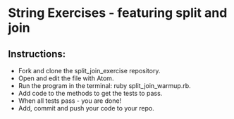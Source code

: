# String Exercises - featuring split and join

## Instructions:

* Fork and clone the split_join_exercise repository.
* Open and edit the file with Atom.
* Run the program in the terminal: ruby split_join_warmup.rb.
* Add code to the methods to get the tests to pass.
* When all tests pass - you are done!
* Add, commit and push your code to your repo.
